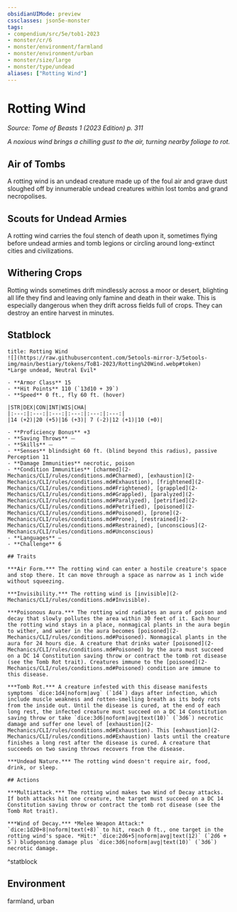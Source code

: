 ```yaml
---
obsidianUIMode: preview
cssclasses: json5e-monster
tags:
- compendium/src/5e/tob1-2023
- monster/cr/6
- monster/environment/farmland
- monster/environment/urban
- monster/size/large
- monster/type/undead
aliases: ["Rotting Wind"]
---
```

# Rotting Wind
*Source: Tome of Beasts 1 (2023 Edition) p. 311*  

*A noxious wind brings a chilling gust to the air, turning nearby foliage to rot.*

## Air of Tombs

A rotting wind is an undead creature made up of the foul air and grave dust sloughed off by innumerable undead creatures within lost tombs and grand necropolises.

## Scouts for Undead Armies

A rotting wind carries the foul stench of death upon it, sometimes flying before undead armies and tomb legions or circling around long-extinct cities and civilizations.

## Withering Crops

Rotting winds sometimes drift mindlessly across a moor or desert, blighting all life they find and leaving only famine and death in their wake. This is especially dangerous when they drift across fields full of crops. They can destroy an entire harvest in minutes.

## Statblock

```ad-statblock
title: Rotting Wind
![](https://raw.githubusercontent.com/5etools-mirror-3/5etools-img/main/bestiary/tokens/ToB1-2023/Rotting%20Wind.webp#token)
*Large undead, Neutral Evil*

- **Armor Class** 15
- **Hit Points** 110 (`13d10 + 39`)
- **Speed** 0 ft., fly 60 ft. (hover)

|STR|DEX|CON|INT|WIS|CHA|
|:---:|:---:|:---:|:---:|:---:|:---:|
|14 (+2)|20 (+5)|16 (+3)| 7 (-2)|12 (+1)|10 (+0)|

- **Proficiency Bonus** +3
- **Saving Throws** ⏤
- **Skills** ⏤
- **Senses** blindsight 60 ft. (blind beyond this radius), passive Perception 11
- **Damage Immunities** necrotic, poison
- **Condition Immunities** [charmed](2-Mechanics/CLI/rules/conditions.md#Charmed), [exhaustion](2-Mechanics/CLI/rules/conditions.md#Exhaustion), [frightened](2-Mechanics/CLI/rules/conditions.md#Frightened), [grappled](2-Mechanics/CLI/rules/conditions.md#Grappled), [paralyzed](2-Mechanics/CLI/rules/conditions.md#Paralyzed), [petrified](2-Mechanics/CLI/rules/conditions.md#Petrified), [poisoned](2-Mechanics/CLI/rules/conditions.md#Poisoned), [prone](2-Mechanics/CLI/rules/conditions.md#Prone), [restrained](2-Mechanics/CLI/rules/conditions.md#Restrained), [unconscious](2-Mechanics/CLI/rules/conditions.md#Unconscious)
- **Languages** —
- **Challenge** 6

## Traits

***Air Form.*** The rotting wind can enter a hostile creature's space and stop there. It can move through a space as narrow as 1 inch wide without squeezing.

***Invisibility.*** The rotting wind is [invisible](2-Mechanics/CLI/rules/conditions.md#Invisible).

***Poisonous Aura.*** The rotting wind radiates an aura of poison and decay that slowly pollutes the area within 30 feet of it. Each hour the rotting wind stays in a place, nonmagical plants in the aura begin to wither, and water in the aura becomes [poisoned](2-Mechanics/CLI/rules/conditions.md#Poisoned). Nonmagical plants in the aura for 24 hours die. A creature that drinks water [poisoned](2-Mechanics/CLI/rules/conditions.md#Poisoned) by the aura must succeed on a DC 14 Constitution saving throw or contract the tomb rot disease (see the Tomb Rot trait). Creatures immune to the [poisoned](2-Mechanics/CLI/rules/conditions.md#Poisoned) condition are immune to this disease.

***Tomb Rot.*** A creature infested with this disease manifests symptoms `dice:1d4|noform|avg` (`1d4`) days after infection, which include muscle weakness and rotten-smelling breath as its body rots from the inside out. Until the disease is cured, at the end of each long rest, the infected creature must succeed on a DC 14 Constitution saving throw or take `dice:3d6|noform|avg|text(10)` (`3d6`) necrotic damage and suffer one level of [exhaustion](2-Mechanics/CLI/rules/conditions.md#Exhaustion). This [exhaustion](2-Mechanics/CLI/rules/conditions.md#Exhaustion) lasts until the creature finishes a long rest after the disease is cured. A creature that succeeds on two saving throws recovers from the disease.

***Undead Nature.*** The rotting wind doesn't require air, food, drink, or sleep.

## Actions

***Multiattack.*** The rotting wind makes two Wind of Decay attacks. If both attacks hit one creature, the target must succeed on a DC 14 Constitution saving throw or contract the tomb rot disease (see the Tomb Rot trait).

***Wind of Decay.*** *Melee Weapon Attack:* `dice:1d20+8|noform|text(+8)` to hit, reach 0 ft., one target in the rotting wind's space. *Hit:* `dice:2d6+5|noform|avg|text(12)` (`2d6 + 5`) bludgeoning damage plus `dice:3d6|noform|avg|text(10)` (`3d6`) necrotic damage.
```
^statblock

## Environment

farmland, urban